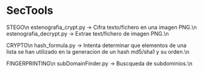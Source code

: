# SecTools

STEGO\n
estenografia_crypt.py -> Cifra texto/fichero en una imagen PNG.\n
estenografia_decrypt.py -> Extrae text/fichero de imagen PNG.\n

CRYPTO\n
hash_formula.py -> Intenta determinar que elementos de una lista se han utilizado en la generacion de un hash md5/sha1 y su orden.\n

FINGERPRINTING\n
subDomainFinder.py -> Buscqueda de subdominios.\n

